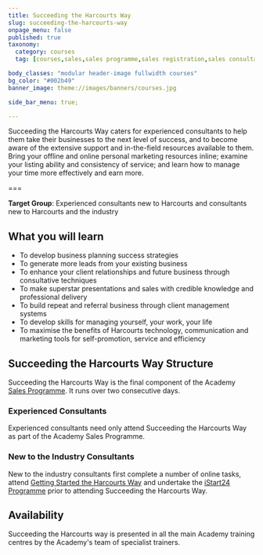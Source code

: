 ```yaml
---
title: Succeeding the Harcourts Way
slug: succeeding-the-harcourts-way
onpage_menu: false
published: true
taxonomy:
  category: courses
  tag: [courses,sales,sales programme,sales registration,sales consultants]

body_classes: "modular header-image fullwidth courses"
bg_color: "#002b49"
banner_image: theme://images/banners/courses.jpg

side_bar_menu: true;

---
```


Succeeding the Harcourts Way caters for experienced consultants to help them take their businesses to the next level of success, and to become aware of the extensive support and in-the-field resources available to them. Bring your offline and online personal marketing resources inline; examine your listing ability and consistency of service; and learn how to manage your time more effectively and earn more.

===

**Target Group**: Experienced consultants new to Harcourts and consultants new to Harcourts and the industry

## What you will learn
- To develop business planning success strategies
- To generate more leads from your existing business
- To enhance your client relationships and future business through consultative techniques
- To make superstar presentations and sales with credible knowledge and professional delivery
- To build repeat and referral business through client management systems
- To develop skills for managing yourself, your work, your life
- To maximise the benefits of Harcourts technology, communication and marketing tools for self-promotion, service and efficiency

## Succeeding the Harcourts Way Structure
Succeeding the Harcourts Way is the final component of the Academy [Sales Programme](/courses/sales/sales-programme). It runs over two consecutive days.

### Experienced Consultants
Experienced consultants need only attend Succeeding the Harcourts Way as part of the Academy Sales Programme.

### New to the Industry Consultants
New to the industry consultants first complete a number of online tasks, attend [Getting Started the Harcourts Way](/courses/sales/sales-programme/getting-started-the-harcourts-way) and undertake the [iStart24 Programme](/courses/sales/istart24) prior to attending Succeeding the Harcourts Way.

## Availability
Succeeding the Harcourts way is presented in all the main Academy training centres by the Academy's team of specialist trainers.
